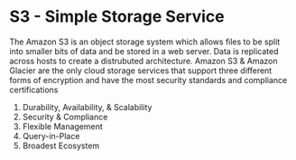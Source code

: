 # S3 - Simple Storage Service

The Amazon S3 is an object storage system which allows files to be split into smaller bits of data and be stored in a web server. Data is replicated across hosts to create a  distrubuted architecture. 
Amazon S3 & Amazon Glacier are the only cloud storage services that support three different forms of encryption and have the most security standards and compliance certifications

1. Durability, Availability, & Scalability
2. Security & Compliance 
3. Flexible Management
4. Query-in-Place
5. Broadest Ecosystem

